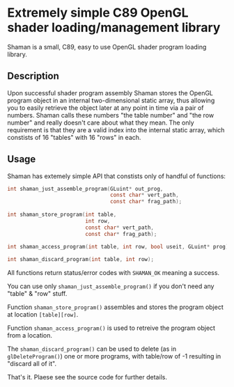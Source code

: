 # Extremely simple C89 OpenGL shader loading/management library
Shaman is a small, C89, easy to use OpenGL shader program loading library.

## Description
Upon successful shader program assembly Shaman stores the OpenGL program object in 
an internal two-dimensional static array, thus allowing you to easily retrieve the
object later at any point in time via a pair of numbers. Shaman calls these numbers
"the table number" and "the row number" and really doesn't care about what they mean.
The only requirement is that they are a valid index into the internal static array,
which constists of 16 "tables" with 16 "rows" in each.

## Usage
Shaman has extemely simple API that constists only of handful of functions:

``` c
int shaman_just_assemble_program(GLuint* out_prog,
                                 const char* vert_path,
                                 const char* frag_path);
                                        
int shaman_store_program(int table,
                         int row,
                         const char* vert_path,
                         const char* frag_path);
                                
int shaman_access_program(int table, int row, bool useit, GLuint* prog);

int shaman_discard_program(int table, int row);

```

All functions return status/error codes with `SHAMAN_OK` meaning a success.

You can use only `shaman_just_assemble_program()` if you don't need any "table" & "row" stuff.

Function `shaman_store_program()` assembles and stores the program object at location `[table][row]`.

Function `shaman_access_program()` is used to retreive the program object from a location.

The `shaman_discard_program()` can be used to delete (as in `glDeleteProgram()`) one or more
programs, with table/row of -1 resulting in "discard all of it". 

That's it. Plaese see the source code for further details.
